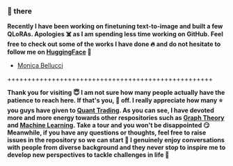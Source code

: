 ### 👋 there

**Recently I have been working on finetuning text-to-image and built a few QLoRAs. Apologies ☠️ as I am spending less time working on GitHub. Feel free to check out some of the works I have done 🔥 and do not hesitate to follow me on <a href=https://huggingface.co/je-suis-tm>HuggingFace</a> 🤗**

* <a href=https://huggingface.co/je-suis-tm/monica_bellucci_lora_flux_nf4>Monica Bellucci</a>

+++++++++++++++++++++++++++++++++++++++++++++++++++

**Thank you for visiting :innocent: I am not sure how many people actually have the patience to reach here. If that's you, 🎩 off. I really appreciate how many :star: you guys have given to <a href=https://github.com/je-suis-tm/quant-trading>Quant Trading</a>. As you can see, I have devoted more and more energy towards other respositories such as <a href=https://github.com/je-suis-tm/graph-theory>Graph Theory</a> and <a href=https://github.com/je-suis-tm/machine-learning>Machine Learning</a>. Take a tour and you won't be disappointed :smirk: Meanwhile, if you have any questions or thoughts, feel free to raise issues in the repository so we can start :speech_balloon: I genuinely enjoy conversations with people from diverse background and they never stop to inspire me to develop new perspectives to tackle challenges in life :muscle:**
